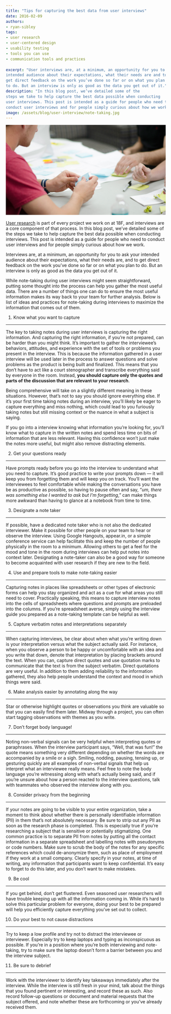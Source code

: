```yaml
---
title: "Tips for capturing the best data from user interviews"
date: 2016-02-09
authors:
- ryan-sibley
tags:
- user research
- user-centered design
- usability testing
- tools you can use
- communication tools and practices

excerpt: "User interviews are, at a minimum, an opportunity for you to ask your
intended audience about their expectations, what their needs are and to
get direct feedback on the work you’ve done so far or on what you plan
to do. But an interview is only as good as the data you get out of it."
description: "In this blog post, we’ve detailed some of the
steps we take to help capture the best data possible when conducting
user interviews. This post is intended as a guide for people who need to
conduct user interviews and for people simply curious about how we work."
image: /assets/blog/user-interview/note-taking.jpg
---
```


![A group taking notes at a table](/assets/blog/user-interview/note-taking.jpg)

[User
research](http://www.usability.gov/what-and-why/user-research.html) is
part of every project we work on at 18F, and interviews are a core
component of that process. In this blog post, we’ve detailed some of the
steps we take to help capture the best data possible when conducting
interviews. This post is intended as a guide for people who need to
conduct user interviews and for people simply curious about how we work.

Interviews are, at a minimum, an opportunity for you to ask your
intended audience about their expectations, what their needs are, and to
get direct feedback on the work you’ve done so far or on what you plan
to do. But an interview is only as good as the data you get out of it.

While note-taking during user interviews might seem straightforward,
putting some thought into the process can help you gather the most
useful data. There are a number of things one can do to ensure the most
useful information makes its way back to your team for further analysis.
Below is list of ideas and practices for note-taking during interviews
to maximize the information that comes out of them.

1. Know what you want to capture
--------------------------------

The key to taking notes during user interviews is capturing the right
information. And capturing the right information, if you’re not
prepared, can be harder than you might think. It’s important to gather
the interviewee’s behaviors, attitudes, and experience with the set of
tools or problems you present in the interview. This is because the
information gathered in a user interview will be used later in the
process to answer questions and solve problems as the product is being
built and finalized. This means that you don’t have to act like a court
stenographer and transcribe everything said by everyone in the room.
Instead, **you should capture only the quotes and parts of the
discussion that are relevant to your research**.

Being comprehensive will take on a slightly different meaning in these
situations. However, that’s not to say you should ignore everything
else. If it’s your first time taking notes during an interview, you’ll
likely be eager to capture everything and miss nothing, which could lead
to you furiously taking notes but still missing context or the nuance in
what a subject is saying.

If you go into a interview knowing what information you’re looking for,
you’ll know what to capture in the written notes and spend less time on
bits of information that are less relevant. Having this confidence won’t
just make the notes more useful, but might also remove distracting
elements.

2. Get your questions ready
---------------------------

Have prompts ready before you go into the interview to understand what
you need to capture. It’s good practice to write your prompts down — it
will keep you from forgetting them and will keep you on track. You’ll
want the interviewees to feel comfortable while making the conversations
you have be as productive as possible, so having to pause often and say,
“*um, there was something else I wanted to ask but I’m forgetting*,” can
make things more awkward than having to glance at a notebook from time
to time.

3. Designate a note taker
-------------------------

If possible, have a dedicated note taker who is not also the dedicated
interviewer. Make it possible for other people on your team to hear or
observe the interview. Using Google Hangouts, appear.in, or a simple
conference service can help facilitate this and keep the number of
people physically in the room to a minimum. Allowing others to get a
feel for the mood and tone in the room during interviews can help put
notes into context later. Designating a note-taker can also be a good
way for someone to become acquainted with user research if they are new
to the field.

4. Use and prepare tools to make note-taking easier
---------------------------------------------------

Capturing notes in places like spreadsheets or other types of electronic
forms can help you stay organized and act as a cue for what areas you
still need to cover. Practically speaking, this means to capture
interview notes into the cells of spreadsheets where questions and
prompts are preloaded into the columns. If you’re spreadsheet averse,
simply using the interview guide you prepared as a note-taking template
can be helpful as well.

5. Capture verbatim notes and interpretations separately
--------------------------------------------------------

When capturing interviews, be clear about when what you’re writing down
is your interpretation versus what the subject actually said. For
instance, when you observe a person to be happy or uncomfortable with an
idea and you write that down, denote that interpretation by placing
brackets around the text. When you can, capture direct quotes and use
quotation marks to communicate that the text is from the subject
verbatim. Direct quotations are very useful. In addition to them adding
reliability to the information gathered, they also help people
understand the context and mood in which things were said.

6. Make analysis easier by annotating along the way
---------------------------------------------------

Star or otherwise highlight quotes or observations you think are
valuable so that you can easily find them later. Midway through a
project, you can often start tagging observations with themes as you
write.

7. Don’t forget body language!
------------------------------

Noting non-verbal signals can be very helpful when interpreting quotes
or paraphrases. When the interview participant says, “Well, that was
fun!” the quote means something very different depending on whether the
words are accompanied by a smile or a sigh. Smiling, nodding, pausing,
tensing up, or gesturing quickly are all examples of non-verbal signals
that help us interpret what an interviewee really means. Feel free to
note the body language you’re witnessing along with what’s actually
being said, and if you’re unsure about how a person reacted to the
interview questions, talk with teammates who observed the interview
along with you.

8. Consider privacy from the beginning
--------------------------------------

If your notes are going to be visible to your entire organization, take
a moment to think about whether there is personally identifiable
information (PII) in them that’s not absolutely necessary. Be sure to
strip out any PII as soon as the research phase is completed. This is
especially true if you’re researching a subject that is sensitive or
potentially stigmatizing. One common practice is to separate PII from
notes by putting all the contact information in a separate spreadsheet
and labelling notes with pseudonyms or code numbers. Make sure to scrub
the body of the notes for any specific references which could
de-anonymize them, such as place of employment if they work at a small
company. Clearly specify in your notes, at time of writing, any
information that participants want to keep confidential. It’s easy to
forget to do this later, and you don’t want to make mistakes.

9. Be cool
----------

If you get behind, don’t get flustered. Even seasoned user researchers
will have trouble keeping up with all the information coming in. While
it’s hard to solve this particular problem for everyone, doing your best
to be prepared will help you efficiently capture everything you’ve set
out to collect.

10. Do your best to not cause distractions
------------------------------------------

Try to keep a low profile and try not to distract the interviewee or
interviewer. Especially try to keep laptops and typing as inconspicuous
as possible. If you’re in a position where you’re both interviewing and
note-taking, try to make sure the laptop doesn’t form a barrier between
you and the interview subject.

11. Be sure to debrief
----------------------

Work with the interviewer to identify key takeaways immediately after
the interview. While the interview is still fresh in your mind, talk
about the things that you found pertinent or interesting, and record
these as such. Also record follow-up questions or document and material
requests that the subject offered, and note whether these are
forthcoming or you’ve already received them.

